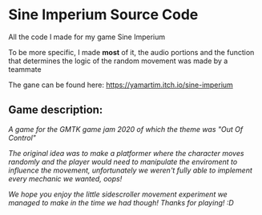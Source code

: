 # Sine Imperium Source Code
 All the code I made for my game Sine Imperium

 To be more specific, I made **most** of it, the audio portions and the function that determines the logic of the random movement was made by a teammate
 
 
The gane can be found here:
https://yamartim.itch.io/sine-imperium

## Game description:
_A game for the GMTK game jam 2020 of which the theme was "Out Of Control"_

_The original idea was to make a platformer where the character moves randomly and the player would need to manipulate the enviroment to influence the movement, unfortunately we weren't fully able to implement every mechanic we wanted, oops!_

_We hope you enjoy the little sidescroller movement experiment we managed to make in the time we had though! Thanks for playing! :D_
